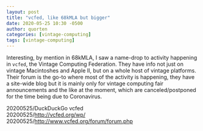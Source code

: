 ```yaml
---
layout: post
title: "vcfed, like 68kMLA but bigger"
date: 2020-05-25 10:30 -0500
author: quorten
categories: [vintage-computing]
tags: [vintage-computing]
---
```


Interesting, by mention in 68kMLA, I saw a name-drop to activity
happening in `vcfed`, the Vintage Computing Federation.  They have
info not just on vintage Macintoshes and Apple II, but on a whole host
of vintage platforms.  Their forum is the go-to where most of the
activity is happening, they have a site-wide blog but it is mainly
only for vintage computing fair announcements and the like at the
moment, which are canceled/postponed for the time being due to
Coronavirus.

20200525/DuckDuckGo vcfed  
20200525/http://vcfed.org/wp/  
20200525/http://www.vcfed.org/forum/forum.php
